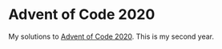 # Advent of Code 2020

My solutions to [Advent of Code 2020](https://adventofcode.com/2020). This is my second year.